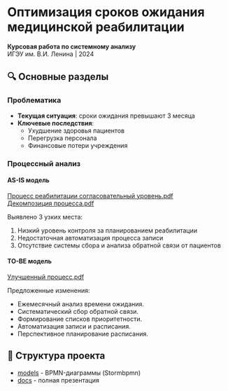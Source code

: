 # Оптимизация сроков ожидания медицинской реабилитации

**Курсовая работа по системному анализу**  
ИГЭУ им. В.И. Ленина | 2024

## 🔍 Основные разделы

### Проблематика
- **Текущая ситуация**: сроки ожидания превышают 3 месяца 
- **Ключевые последствия**:
  - Ухудшение здоровья пациентов
  - Перегрузка персонала
  - Финансовые потери учреждения

### Процессный анализ
#### AS-IS модель
[Процесс реабилитации согласовательный уровень.pdf](https://github.com/user-attachments/files/20879581/default.pdf) <br>
[Декомпозиция процесса.pdf](https://github.com/user-attachments/files/20879586/default.pdf)

Выявлено 3 узких места:
  1. Низкий уровень контроля за планированием реабилитации
  2. Недостаточная автоматизация процесса записи
  3. Отсутствие системы сбора и анализа обратной связи от пациентов

#### TO-BE модель
[Улучшенный процесс.pdf](https://github.com/user-attachments/files/20879591/default.pdf)

Предложенные изменения:
- Ежемесячный анализ времени ожидания.
- Систематический сбор обратной связи.
- Формирование списков приоритетности.
- Автоматизация записи и расписания.
- Перспективное планирование расписания.

## 📁 Структура проекта
- [models](https://github.com/ElenaDanchenko/MedQueue_Analytics/tree/main/models) - BPMN-диаграммы (Stormbpmn)
- [docs](https://github.com/ElenaDanchenko/MedQueue_Analytics/tree/main/docs) - полная презентация 


